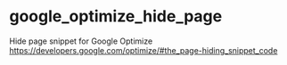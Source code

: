 # google_optimize_hide_page
Hide page snippet for Google Optimize https://developers.google.com/optimize/#the_page-hiding_snippet_code
